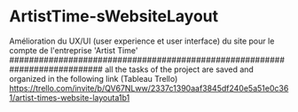 # ArtistTime-sWebsiteLayout
Amélioration du UX/UI (user experience et user interface)  du site pour le compte de l'entreprise 'Artist Time'
###########################################################################
all the tasks of the project are saved and organized in the following link (Tableau Trello)
https://trello.com/invite/b/QV67NLww/2337c1390aaf3845df240e5a51e0c361/artist-times-website-layouta1b1
